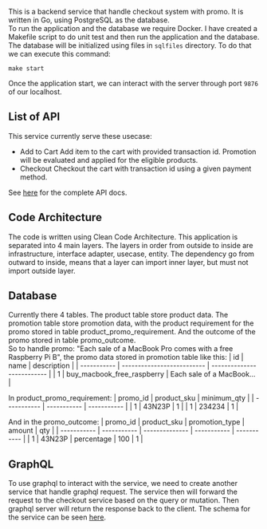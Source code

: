 This is a backend service that handle checkout system with promo. It is written in Go, using PostgreSQL as the database.  
To run the application and the database we require Docker. I have created a Makefile script to do unit test and then run the application and the database. The database will be initialized using files in `sqlfiles` directory. To do that we can execute this command:
```
make start
```

Once the application start, we can interact with the server through port `9876` of our localhost.  

## List of API
This service currently serve these usecase:
- Add to Cart
Add item to the cart with provided transaction id. Promotion will be evaluated and applied for the eligible products.
- Checkout
Checkout the cart with transaction id using a given payment method.

See [here](docs/apidocs.md) for the complete API docs.

## Code Architecture
The code is written using Clean Code Architecture. This application is separated into 4 main layers. The layers in order from outside to inside are infrastructure, interface adapter, usecase, entity. The dependency go from outward to inside, means that a layer can import inner layer, but must not import outside layer. 

## Database
Currently there 4 tables. The product table store product data. The promotion table store promotion data, with the product requirement for the promo stored in table product_promo_requirement. And the outcome of the promo stored in table promo_outcome.  
So to handle promo: "Each sale of a MacBook Pro comes with a free Raspberry Pi B", the promo data stored in promotion table like this:
| id          | name                       | description                |
| ----------- | -------------------------- | -------------------------- |
| 1           | buy_macbook_free_raspberry | Each sale of a MacBook...  |

In product_promo_requirement:
| promo_id    | product_sku | minimum_qty |
| ----------- | ----------- | ----------- |
| 1           | 43N23P      | 1           |
| 1           | 234234      | 1           |

And in the promo_outcome:
| promo_id    | product_sku | promotion_type | amount      | qty         |
| ----------- | ----------- | -------------- | ----------- | ----------- |
| 1           | 43N23P      | percentage     | 100         | 1           |

## GraphQL
To use graphql to interact with the service, we need to create another service that handle graphql request. The service then will forward the request to the checkout service based on the query or mutation. Then graphql server will return the response back to the client. The schema for the service can be seen [here](docs/schema.graphql).